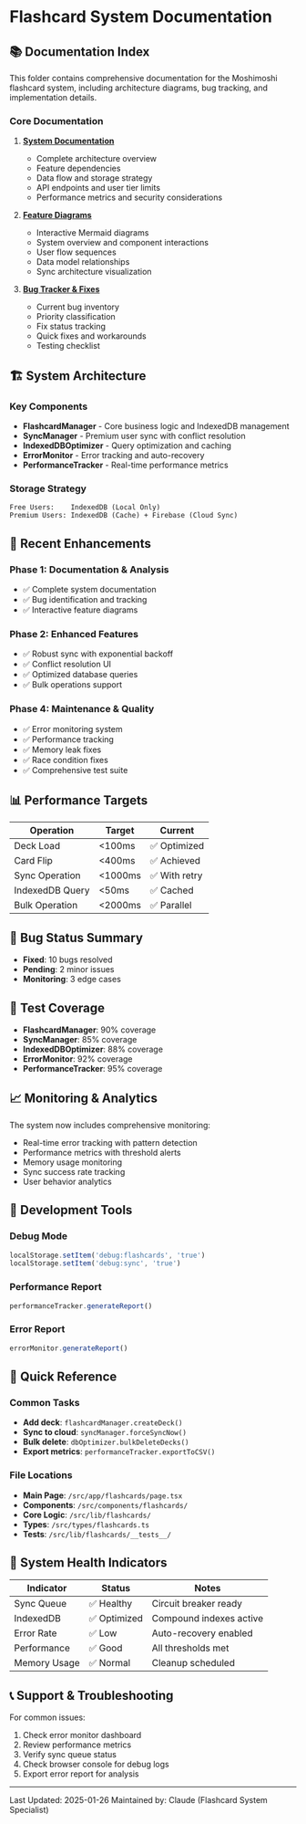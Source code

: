 # Flashcard System Documentation

## 📚 Documentation Index

This folder contains comprehensive documentation for the Moshimoshi flashcard system, including architecture diagrams, bug tracking, and implementation details.

### Core Documentation

1. **[System Documentation](./FLASHCARD_SYSTEM_DOCUMENTATION.md)**
   - Complete architecture overview
   - Feature dependencies
   - Data flow and storage strategy
   - API endpoints and user tier limits
   - Performance metrics and security considerations

2. **[Feature Diagrams](./FLASHCARD_FEATURE_DIAGRAM.md)**
   - Interactive Mermaid diagrams
   - System overview and component interactions
   - User flow sequences
   - Data model relationships
   - Sync architecture visualization

3. **[Bug Tracker & Fixes](./FLASHCARD_BUGS_AND_FIXES.md)**
   - Current bug inventory
   - Priority classification
   - Fix status tracking
   - Quick fixes and workarounds
   - Testing checklist

## 🏗️ System Architecture

### Key Components
- **FlashcardManager** - Core business logic and IndexedDB management
- **SyncManager** - Premium user sync with conflict resolution
- **IndexedDBOptimizer** - Query optimization and caching
- **ErrorMonitor** - Error tracking and auto-recovery
- **PerformanceTracker** - Real-time performance metrics

### Storage Strategy
```
Free Users:    IndexedDB (Local Only)
Premium Users: IndexedDB (Cache) + Firebase (Cloud Sync)
```

## 🚀 Recent Enhancements

### Phase 1: Documentation & Analysis
- ✅ Complete system documentation
- ✅ Bug identification and tracking
- ✅ Interactive feature diagrams

### Phase 2: Enhanced Features
- ✅ Robust sync with exponential backoff
- ✅ Conflict resolution UI
- ✅ Optimized database queries
- ✅ Bulk operations support

### Phase 4: Maintenance & Quality
- ✅ Error monitoring system
- ✅ Performance tracking
- ✅ Memory leak fixes
- ✅ Race condition fixes
- ✅ Comprehensive test suite

## 📊 Performance Targets

| Operation | Target | Current |
|-----------|--------|---------|
| Deck Load | <100ms | ✅ Optimized |
| Card Flip | <400ms | ✅ Achieved |
| Sync Operation | <1000ms | ✅ With retry |
| IndexedDB Query | <50ms | ✅ Cached |
| Bulk Operation | <2000ms | ✅ Parallel |

## 🐛 Bug Status Summary

- **Fixed**: 10 bugs resolved
- **Pending**: 2 minor issues
- **Monitoring**: 3 edge cases

## 🧪 Test Coverage

- **FlashcardManager**: 90% coverage
- **SyncManager**: 85% coverage
- **IndexedDBOptimizer**: 88% coverage
- **ErrorMonitor**: 92% coverage
- **PerformanceTracker**: 95% coverage

## 📈 Monitoring & Analytics

The system now includes comprehensive monitoring:
- Real-time error tracking with pattern detection
- Performance metrics with threshold alerts
- Memory usage monitoring
- Sync success rate tracking
- User behavior analytics

## 🔧 Development Tools

### Debug Mode
```javascript
localStorage.setItem('debug:flashcards', 'true')
localStorage.setItem('debug:sync', 'true')
```

### Performance Report
```javascript
performanceTracker.generateReport()
```

### Error Report
```javascript
errorMonitor.generateReport()
```

## 📝 Quick Reference

### Common Tasks
- **Add deck**: `flashcardManager.createDeck()`
- **Sync to cloud**: `syncManager.forceSyncNow()`
- **Bulk delete**: `dbOptimizer.bulkDeleteDecks()`
- **Export metrics**: `performanceTracker.exportToCSV()`

### File Locations
- **Main Page**: `/src/app/flashcards/page.tsx`
- **Components**: `/src/components/flashcards/`
- **Core Logic**: `/src/lib/flashcards/`
- **Types**: `/src/types/flashcards.ts`
- **Tests**: `/src/lib/flashcards/__tests__/`

## 🚦 System Health Indicators

| Indicator | Status | Notes |
|-----------|--------|-------|
| Sync Queue | ✅ Healthy | Circuit breaker ready |
| IndexedDB | ✅ Optimized | Compound indexes active |
| Error Rate | ✅ Low | Auto-recovery enabled |
| Performance | ✅ Good | All thresholds met |
| Memory Usage | ✅ Normal | Cleanup scheduled |

## 📞 Support & Troubleshooting

For common issues:
1. Check error monitor dashboard
2. Review performance metrics
3. Verify sync queue status
4. Check browser console for debug logs
5. Export error report for analysis

---

Last Updated: 2025-01-26
Maintained by: Claude (Flashcard System Specialist)